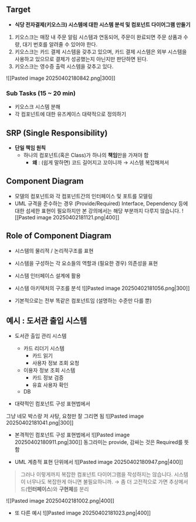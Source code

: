 ## Target

- **식당 전자결제(키오스크) 시스템에 대한 시스템 분석 및 컴포넌트 다이어그램 만들기**

1. 키오스크는 매장 내 주문 알림 시스템과 연동되어, 주문이 완료되면 주문 상품과 수량, 대기 번호를 알려줄 수 있어야 한다.
2. 키오스크는 카드 결제 시스템을 갖추고 있으며, 카드 결제 시스템은 외부 시스템을 사용하고 있으므로 결제가 성공했는지 아닌지만 판단하면 된다.
3. 키오스크는 영수증 출력 시스템을 갖추고 있다.

![[Pasted image 20250402180842.png|300]]

### Sub Tasks (15 ~ 20 min)

- 키오스크 시스템 분해
- 각 컴포넌트에 대한 유즈케이스 대략적으로 정의하기

## SRP (Single Responsibility)

- **단일 책임 원칙**
    - 하나의 컴포넌트(혹은 Class)가 하나의 **책임**만을 가져야 함
        - **왜** : (쉽게 말하면) 코드 길어지고 꼬이니까 → 시스템 복잡해져서

## **Component Diagram**
- 모델의 컴포넌트와 각 컴포넌트간의 인터페이스 및 포트를 모델링
- UML 규격을 준수하는 경우 (Provide/Required) Interface, Dependency 등에 대한 섬세한 표현이 필요하지만 본 강의에서는 해당 부분까지 다루지 않습니다.
![[Pasted image 20250402181121.png|400]]

## Role of Component Diagram

- 시스템의 물리적 / 논리적구조를 표현
- 시스템을 구성하는 각 요소들의 역할과 (필요한 경우) 의존성을 표현
- 시스템 인터페이스 설계에 활용
- 시스템 아키텍처의 구조를 분석
![[Pasted image 20250402181056.png|300]]

- 기본적으로는 전부 똑같은 컴포넌트임 (설명하는 수준만 다를 뿐)

## 예시 : 도서관 출입 시스템

- 도서관 출입 관리 시스템
    
    - 카드 리더기 시스템
        - 카드 읽기
        - 사용자 정보 조회 요청
    - 이용자 정보 조회 시스템
        - 카드 정보 검증
        - 유효 사용자 확인
    - DB
- 대략적인 컴포넌트 구성 표현법에서


그냥 네모 박스랑 저 사탕, 요청만 잘 그리면 됨
![[Pasted image 20250402181041.png|300]]

- 본격적인 컴포넌트 구성 표현법에서
![[Pasted image 20250402180911.png|300]]
동그라미는 provide, 감싸는 것은 Required를 뜻함


- UML 계층적 표현 단위에서
![[Pasted image 20250402180947.png|400]]
> 그러나 이렇게까지 복잡한 컴포넌트 다이어그램을 작성하지는 않습니다. 시스템이 너무나도 복잡한게 아니면 불필요하니까. → 좀 더 고전적으로 가면 추상메서드(**인터페이스**)와 **구현체**를 분리

![[Pasted image 20250402181002.png|400]]

- 또 다른 예시
![[Pasted image 20250402181023.png|400]]